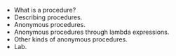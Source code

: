 * What is a procedure?
* Describing procedures.
* Anonymous procedures.
* Anonymous procedures through lambda expressions.
* Other kinds of anonymous procedures.
* Lab.
